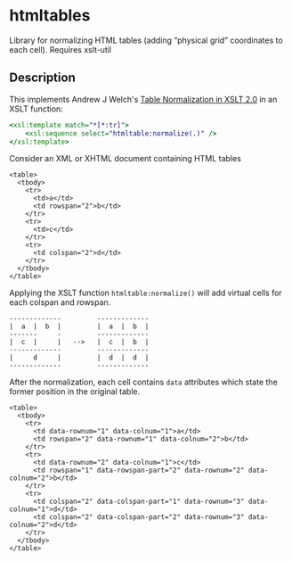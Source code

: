# htmltables

Library for normalizing HTML tables (adding “physical grid” coordinates to each cell). Requires xslt-util

## Description

This implements Andrew J Welch's [Table Normalization in XSLT 2.0](http://andrewjwelch.com/code/xslt/table/table-normalization.html) in an XSLT function:

```xslt
<xsl:template match="*[*:tr]">
    <xsl:sequence select="htmltable:normalize(.)" />
</xsl:template>
```

Consider an XML or XHTML document containing HTML tables

```xhtml
<table>
  <tbody>
    <tr>
      <td>a</td>
      <td rowspan="2">b</td>
    </tr>
    <tr>
      <td>c</td>
    </tr>
    <tr>
      <td colspan="2">d</td>
    </tr>
  </tbody>
</table>
```

Applying the XSLT function `htmltable:normalize()` will add virtual cells for each colspan and rowspan.

```
-------------         -------------          
|  a  |  b  |         |  a  |  b  |             
-------     -         -------------
|  c  |     |   -->   |  c  |  b  |
-------------         -------------
|     d     |         |  d  |  d  |
-------------         -------------
```

After the normalization, each cell contains `data` attributes which state the former position in the original table. 

```xhtml
<table>         
  <tbody>
    <tr>
      <td data-rownum="1" data-colnum="1">a</td>
      <td rowspan="2" data-rownum="1" data-colnum="2">b</td>
    </tr>
    <tr>
      <td data-rownum="2" data-colnum="1">c</td>
      <td rowspan="1" data-rowspan-part="2" data-rownum="2" data-colnum="2">b</td>
    </tr>
    <tr>
      <td colspan="2" data-colspan-part="1" data-rownum="3" data-colnum="1">d</td>
      <td colspan="2" data-colspan-part="2" data-rownum="3" data-colnum="2">d</td>
    </tr>
  </tbody>
</table>
```
